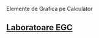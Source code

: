 
Elemente de Grafica pe Calculator


## [Laboratoare EGC](https://github.com/SergiuBabin/Laboratoare-EGC/tree/main/Framework-EGC-master_Windows/Source/Laboratoare)
